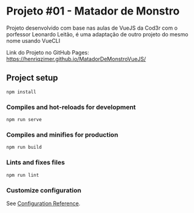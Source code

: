 # Projeto #01 - Matador de Monstro
Projeto desenvolvido com base nas aulas de VueJS da Cod3r com o porfessor Leonardo Leitão, é uma adaptação de outro projeto do mesmo nome usando VueCLI

Link do Projeto no GitHub Pages: https://henriqzimer.github.io/MatadorDeMonstroVueJS/

## Project setup
```
npm install
```

### Compiles and hot-reloads for development
```
npm run serve
```

### Compiles and minifies for production
```
npm run build
```

### Lints and fixes files
```
npm run lint
```

### Customize configuration
See [Configuration Reference](https://cli.vuejs.org/config/).
